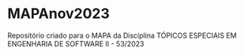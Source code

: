 # MAPAnov2023
Repositório criado para o MAPA da Disciplina  TÓPICOS ESPECIAIS EM ENGENHARIA DE SOFTWARE II - 53/2023

